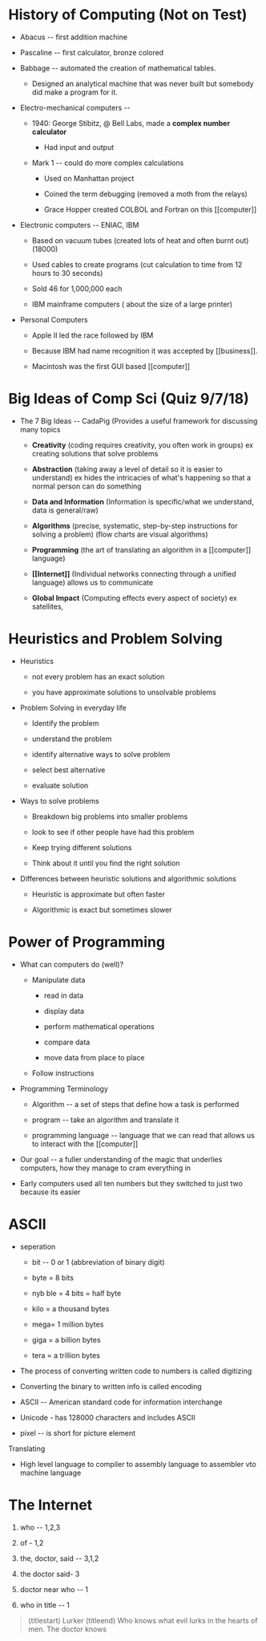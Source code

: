 # History of Computing (Not on Test)

-   Abacus -- first addition machine

-   Pascaline -- first calculator, bronze colored

-   Babbage -- automated the creation of mathematical tables.

    -   Designed an analytical machine that was never built but somebody did make a program for it.

-   Electro-mechanical computers --

    -   1940: George Stibitz, @ Bell Labs, made a **complex number calculator**

        -   Had input and output

    -   Mark 1 -- could do more complex calculations

        -   Used on Manhattan project

        -   Coined the term debugging (removed a moth from the relays)

        -   Grace Hopper created COLBOL and Fortran on this [[computer]]

-   Electronic computers -- ENIAC, IBM

    -   Based on vacuum tubes (created lots of heat and often burnt out) (18000)

    -   Used cables to create programs (cut calculation to time from 12 hours to 30 seconds)

    -   Sold 46 for 1,000,000 each

    -   IBM mainframe computers ( about the size of a large printer)

-   Personal Computers

    -   Apple II led the race followed by IBM

    -   Because IBM had name recognition it was accepted by [[business]].

    -   Macintosh was the first GUI based [[computer]]

# Big Ideas of Comp Sci (Quiz 9/7/18)

-   The 7 Big Ideas -- CadaPig (Provides a useful framework for discussing many topics

    -   **Creativity** (coding requires creativity, you often work in groups) ex creating solutions that solve problems

    -   **Abstraction** (taking away a level of detail so it is easier to understand) ex hides the intricacies of what's happening so that a normal person can do something

    -   **Data and Information** (Information is specific/what we understand, data is general/raw)

    -   **Algorithms** (precise, systematic, step-by-step instructions for solving a problem) (flow charts are visual algorithms)

    -   **Programming** (the art of translating an algorithm in a [[computer]] language)

    -   **[[Internet]]** (Individual networks connecting through a unified language) allows us to communicate

    -   **Global Impact** (Computing effects every aspect of society) ex satellites,

# Heuristics and Problem Solving

-   Heuristics

    -   not every problem has an exact solution

    -   you have approximate solutions to unsolvable problems

-   Problem Solving in everyday life

    -   Identify the problem

    -   understand the problem

    -   identify alternative ways to solve problem

    -   select best alternative

    -   evaluate solution

-   Ways to solve problems

    -   Breakdown big problems into smaller problems

    -   look to see if other people have had this problem

    -   Keep trying different solutions

    -   Think about it until you find the right solution

-   Differences between heuristic solutions and algorithmic solutions

    -   Heuristic is approximate but often faster

    -   Algorithmic is exact but sometimes slower

# Power of Programming

-   What can computers do (well)?

    -   Manipulate data

        -   read in data

        -   display data

        -   perform mathematical operations

        -   compare data

        -   move data from place to place

    -   Follow instructions

-   Programming Terminology

    -   Algorithm -- a set of steps that define how a task is performed

    -   program -- take an algorithm and translate it

    -   programming language -- language that we can read that allows us to interact with the [[computer]]

-   Our goal -- a fuller understanding of the magic that underlies computers, how they manage to cram everything in

-   Early computers used all ten numbers but they switched to just two because its easier

# ASCII

-   seperation

    -   bit -- 0 or 1 (abbreviation of binary digit)

    -   byte = 8 bits

    -   nyb ble = 4 bits = half byte

    -   kilo = a thousand bytes

    -   mega= 1 million bytes

    -   giga = a billion bytes

    -   tera = a trillion bytes

-   The process of converting written code to numbers is called digitizing

-   Converting the binary to written info is called encoding

-   ASCII -- American standard code for information interchange

-   Unicode - has 128000 characters and includes ASCII

-   pixel -- is short for picture element

Translating

-   High level language to compiler to assembly language to assembler vto machine language

# The Internet

1.  who -- 1,2,3

2.  of - 1,2

3.  the, doctor, said -- 3,1,2

4.  the doctor said- 3

5.  doctor near who -- 1

6.  who in title -- 1

> (titlestart) Lurker (titleend) Who knows what evil lurks in the hearts of men. The doctor knows
